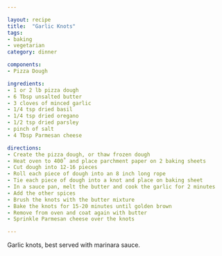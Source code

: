 ```yaml
---

layout: recipe
title:  "Garlic Knots"
tags: 
- baking
- vegetarian
category: dinner

components:
- Pizza Dough

ingredients:
- 1 or 2 lb pizza dough
- 6 Tbsp unsalted butter
- 3 cloves of minced garlic
- 1/4 tsp dried basil
- 1/4 tsp dried oregano
- 1/2 tsp dried parsley
- pinch of salt
- 4 Tbsp Parmesan cheese

directions:
- Create the pizza dough, or thaw frozen dough
- Heat oven to 400˚ and place parchment paper on 2 baking sheets
- Cut dough into 12-16 pieces 
- Roll each piece of dough into an 8 inch long rope
- Tie each piece of dough into a knot and place on baking sheet
- In a sauce pan, melt the butter and cook the garlic for 2 minutes
- Add the other spices
- Brush the knots with the butter mixture
- Bake the knots for 15-20 minutes until golden brown
- Remove from oven and coat again with butter
- Sprinkle Parmesan cheese over the knots

---
```


Garlic knots, best served with marinara sauce.
